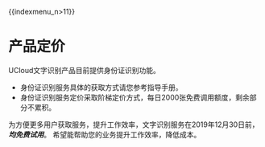 {{indexmenu_n>11}}

# 产品定价

 UCloud文字识别产品目前提供身份证识别功能。

  - 身份证识别服务具体的获取方式请您参考指导手册。
  - 身份证识别服务定价采取阶梯定价方式，每日2000张免费调用额度，剩余部分不累积。



为方便更多用户获取服务，提升工作效率，文字识别服务在2019年12月30日前，***均免费试用***。
希望能帮助您的业务提升工作效率，降低成本。

